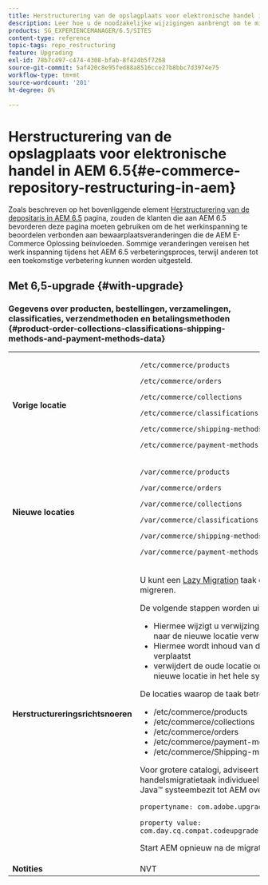 ```yaml
---
title: Herstructurering van de opslagplaats voor elektronische handel in AEM 6.5
description: Leer hoe u de noodzakelijke wijzigingen aanbrengt om te migreren naar de nieuwe repository structuur in AEM 6.5 voor e-commerce.
products: SG_EXPERIENCEMANAGER/6.5/SITES
content-type: reference
topic-tags: repo_restructuring
feature: Upgrading
exl-id: 78b7c497-c474-4308-bfab-8f424b5f7268
source-git-commit: 5af420c8e95fed88a8516cce27b8bbc7d3974e75
workflow-type: tm+mt
source-wordcount: '201'
ht-degree: 0%

---
```


# Herstructurering van de opslagplaats voor elektronische handel in AEM 6.5{#e-commerce-repository-restructuring-in-aem}

Zoals beschreven op het bovenliggende element [Herstructurering van de depositaris in AEM 6.5](/help/sites-deploying/repository-restructuring.md) pagina, zouden de klanten die aan AEM 6.5 bevorderen deze pagina moeten gebruiken om de het werkinspanning te beoordelen verbonden aan bewaarplaatsveranderingen die de AEM E-Commerce Oplossing beïnvloeden. Sommige veranderingen vereisen het werk inspanning tijdens het AEM 6.5 verbeteringsproces, terwijl anderen tot een toekomstige verbetering kunnen worden uitgesteld.

## Met 6,5-upgrade {#with-upgrade}

### Gegevens over producten, bestellingen, verzamelingen, classificaties, verzendmethoden en betalingsmethoden {#product-order-collections-classifications-shipping-methods-and-payment-methods-data}

<table>
 <tbody>
  <tr>
   <td><strong>Vorige locatie</strong></td>
   <td><p><code>/etc/commerce/products</code></p> <p><code>/etc/commerce/orders</code></p> <p><code>/etc/commerce/collections</code></p> <p><code>/etc/commerce/classifications</code></p> <p><code>/etc/commerce/shipping-methods</code></p> <p><code>/etc/commerce/payment-methods</code></p> </td>
  </tr>
  <tr>
   <td><strong>Nieuwe locaties</strong></td>
   <td><p><code>/var/commerce/products</code></p> <p><code>/var/commerce/orders</code></p> <p><code>/var/commerce/collections</code></p> <p><code>/var/commerce/classifications</code></p> <p><code>/var/commerce/shipping-methods</code></p> <p><code>/var/commerce/payment-methods</code></p> </td>
  </tr>
  <tr>
   <td><strong>Herstructureringsrichtsnoeren</strong></td>
   <td><p>U kunt een <a href="/help/sites-deploying/lazy-content-migration.md" target="_blank">Lazy Migration</a> taak om gegevens over e-handel te migreren.</p> <p>De volgende stappen worden uitgevoerd:</p>
    <ul>
     <li>Hiermee wijzigt u verwijzingen naar de oude locatie zodat deze naar de nieuwe locatie verwijzen</li>
     <li>Hiermee wordt inhoud van de oude locatie naar de nieuwe locatie verplaatst</li>
     <li>verwijdert de oude locatie om uiteindelijk het gebruik van de nieuwe locatie in het hele systeem te activeren</li>
    </ul> <p>De locaties waarop de taak betrekking heeft, zijn:</p>
    <ul>
     <li>/etc/commerce/products</li>
     <li>/etc/commerce/collections<br /> </li>
     <li>/etc/commerce/orders<br /> </li>
     <li>/etc/commerce/payment-methods<br /> </li>
     <li>/etc/commerce/Shipping-methods<br /> </li>
    </ul> <p>Voor grotere catalogi, adviseert de Adobe dat u de handelsmigratietaak individueel in werking stelt door het volgende Java™ systeembezit tot AEM over te gaan:</p> <p><code>propertyname: com.adobe.upgrade.forcemigration</code></p> <p><code>property value: com.day.cq.compat.codeupgrade.impl.cq64.CQ64CommerceMigrationTask</code></p> <p>Start AEM opnieuw na de migratie.</p> </td>
  </tr>
  <tr>
   <td><strong>Notities</strong></td>
   <td>NVT<br /> </td>
  </tr>
 </tbody>
</table>
